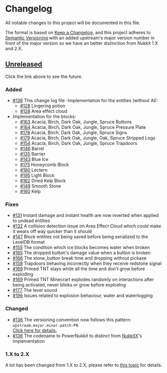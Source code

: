 # Changelog
All notable changes to this project will be documented in this file.

The format is based on [Keep a Changelog](https://keepachangelog.com/en/1.0.0/),
and this project adheres to [Semantic Versioning](https://semver.org/spec/v2.0.0.html) 
with an added upstream's major version number in front of the major version so we have an better distinction from
Nukkit 1.X and 2.X.

## [Unreleased]
Click the link above to see the future.

### Added
- [#136] This change log file
-Implementation for the entities (without AI):
    - [#128] Lingering potion
    - [#128] Area effect cloud
- Implementation for the blocks:
    - [#163] Acacia, Birch, Dark Oak, Jungle, Spruce Buttons
    - [#164] Acacia, Birch, Dark Oak, Jungle, Spruce Pressure Plate
    - [#178] Acacia, Birch, Dark Oak, Jungle, Spruce Signs
    - [#179] Acacia, Birch, Dark Oak, Jungle, Oak, Spruce Stripped Logs
    - [#154] Acacia, Birch, Dark Oak, Jungle, Spruce Trapdoors
    - [#146] Barrel
    - [#135] Barrier 
    - [#143] Blue Ice
    - [#175] Honeycomb Block
    - [#180] Lectern
    - [#195] Light Block
    - [#162] Dried Kelp Block
    - [#149] Smooth Stone
    - [#160] Kelp

### Fixes
- [#131] Instant damage and instant health are now inverted when applied to undead entities
- [#132] A collision detection issue on Area Effect Cloud which could make it wears off way quicker than it should
- [#147] Block entities not being saved before being serialized to the LevelDB format
- [#155] The condition which ice blocks becomes water when broken
- [#165] The dropped button's damage value when a button is broken
- [#166] The stone_button break time and dropping without pickaxe
- [#158] Trapdoors behaving incorrectly when they receive redstone signal
- [#169] Primed TNT stays white all the time and don't grow before exploding
- [#169] Primed TNT Minecrart explodes randomly on interactions after being activated, never blinks or grow before exploding
- [#177] The lever sound
- [#196] Issues related to explosion behaviour, water and waterlogging

### Changed
- [#136] The versioning convention now follows this pattern:<br>`upstream.major.minor.patch-PN`<br>[Click here for details.](https://github.com/GameModsBR/PowerNukkit/blob/7912aa4be68e94a52762361c2d5189b7bbc58d2a/pom.xml#L8-L14)
- [#136] The codename to PowerNukkit to distinct from [NukkitX]'s implementation

### 1.X to 2.X
A lot has been changed from 1.X to 2.X, please refer to [this topic](https://nukkitx.com/threads/nukkit-2-0-alpha.602/)
for details.

[Unreleased]: https://github.com/GameModsBR/PowerNukkit/compare/477db9d7c3dfa4182c3e73d0aec9744ccd7fb658...2.0-migration

[NukkitX]: https://github.com/NukkitX/Nukkit

[#128]: https://github.com/GameModsBR/PowerNukkit/pull/128
[#131]: https://github.com/GameModsBR/PowerNukkit/pull/131
[#132]: https://github.com/GameModsBR/PowerNukkit/pull/132
[#135]: https://github.com/GameModsBR/PowerNukkit/pull/135
[#136]: https://github.com/GameModsBR/PowerNukkit/pull/136
[#143]: https://github.com/GameModsBR/PowerNukkit/pull/143
[#146]: https://github.com/GameModsBR/PowerNukkit/pull/146
[#147]: https://github.com/GameModsBR/PowerNukkit/pull/147
[#149]: https://github.com/GameModsBR/PowerNukkit/pull/149
[#154]: https://github.com/GameModsBR/PowerNukkit/pull/154
[#155]: https://github.com/GameModsBR/PowerNukkit/pull/155
[#158]: https://github.com/GameModsBR/PowerNukkit/pull/158
[#160]: https://github.com/GameModsBR/PowerNukkit/pull/160
[#162]: https://github.com/GameModsBR/PowerNukkit/pull/162
[#163]: https://github.com/GameModsBR/PowerNukkit/pull/163
[#164]: https://github.com/GameModsBR/PowerNukkit/pull/164
[#165]: https://github.com/GameModsBR/PowerNukkit/pull/165
[#166]: https://github.com/GameModsBR/PowerNukkit/pull/166
[#169]: https://github.com/GameModsBR/PowerNukkit/pull/169
[#175]: https://github.com/GameModsBR/PowerNukkit/pull/175
[#177]: https://github.com/GameModsBR/PowerNukkit/pull/177
[#178]: https://github.com/GameModsBR/PowerNukkit/pull/178
[#179]: https://github.com/GameModsBR/PowerNukkit/pull/179
[#180]: https://github.com/GameModsBR/PowerNukkit/pull/180
[#195]: https://github.com/GameModsBR/PowerNukkit/pull/195
[#196]: https://github.com/GameModsBR/PowerNukkit/pull/196
